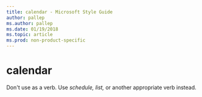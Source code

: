 ```yaml
---
title: calendar - Microsoft Style Guide
author: pallep
ms.author: pallep
ms.date: 01/19/2018
ms.topic: article
ms.prod: non-product-specific
---
```


# calendar

Don't use as a verb. Use *schedule, list,* or another appropriate verb instead.
